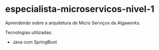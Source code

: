 # especialista-microservicos-nivel-1

Aprendendo sobre a arquitetura de Micro Serviços da Algaworks.

Tecnologias utilizadas:
- Java com SpringBoot